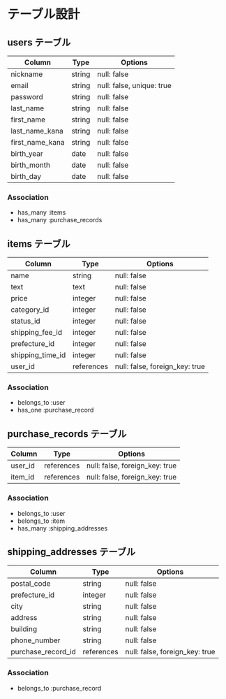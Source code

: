 # テーブル設計

## users テーブル

| Column           | Type    | Options                    |
| --------         | ------  | -----------                |
| nickname         | string  | null: false                |
| email            | string  | null: false, unique: true  |
| password         | string  | null: false                |
| last_name        | string  | null: false                |
| first_name       | string  | null: false                |
| last_name_kana   | string  | null: false                |
| first_name_kana  | string  | null: false                |
| birth_year       | date    | null: false                |
| birth_month      | date    | null: false                |
| birth_day        | date    | null: false                |

### Association

- has_many :items
- has_many :purchase_records

## items テーブル

| Column            | Type        | Options                         |
| --------          | ------      | ------------------------------  |
| name              | string      | null: false                     |
| text              | text        | null: false                     |
| price             | integer     | null: false                     |
| category_id       | integer     | null: false                     |
| status_id         | integer     | null: false                     |
| shipping_fee_id   | integer     | null: false                     |
| prefecture_id     | integer     | null: false                     |
| shipping_time_id  | integer     | null: false                     |
| user_id           | references  | null: false, foreign_key: true  |

### Association

- belongs_to :user
- has_one :purchase_record

## purchase_records テーブル

| Column            | Type        | Options                         |
| --------          | ------      | ------------------------------  |
| user_id           | references  | null: false, foreign_key: true  |
| item_id           | references  | null: false, foreign_key: true  |

### Association

- belongs_to :user
- belongs_to :item
- has_many :shipping_addresses

## shipping_addresses テーブル

| Column              | Type        | Options                         |
| --------            | ------      | ------------------------------  |
| postal_code         | string      | null: false                     |
| prefecture_id       | integer     | null: false                     |
| city                | string      | null: false                     |
| address             | string      | null: false                     |
| building            | string      | null: false                     |
| phone_number        | string      | null: false                     |
| purchase_record_id  | references  | null: false, foreign_key: true  |

### Association

- belongs_to :purchase_record